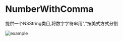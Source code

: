# NumberWithComma

提供一个NSString类目,将数字字符串用","按美式方式分割

![example](https://github.com/yafoolaw/NumberWithComma/raw/master/example.png)
